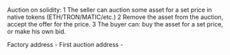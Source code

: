 Auction on solidity:
    1 The seller can auction some asset for a set price in native tokens (ETH/TRON/MATIC/etc.)
    2 Remove the asset from the auction, accept the offer for the price.
    3 The buyer can: buy the asset for a set price, or make his own bid.

Factory address - 
First auction address - 